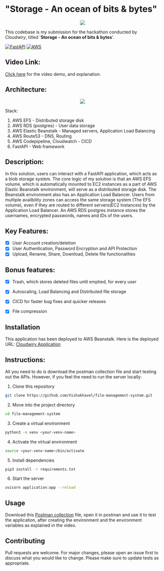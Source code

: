 # "Storage - An ocean of bits & bytes"
<p align = "center">
 <img src="https://user-images.githubusercontent.com/54572908/151648343-68e9057e-44ee-4003-b829-8aec95707005.png"/>

This codebase is my submission for the hackathon conducted by *Cloudwiry*, titled '**Storage - An ocean of bits & bytes**'.

[![FastAPI](https://img.shields.io/badge/Framework-FastAPI-brightgreen)](https://fastapi.tiangolo.com/)
[![AWS](https://img.shields.io/badge/CSP-AWS-brightgreen)](https://aws.amazon.com/)

## Video Link:
 [Click here](https://youtu.be/txjaamv01zQ) for the video demo, and explanation.
## Architecture:
 <p align = "center">
 <img src ="https://user-images.githubusercontent.com/54572908/151702378-e11a4a12-239e-492d-87df-5075be2e946f.png"/>
 </p>
 
 <p>
 Stack: 
 <ol>
 <li> AWS EFS - Distributed storage disk <//li>
 <li> AWS RDS (postgres) - User data storage </li>
 <li> AWS Elastic Beanstalk - Managed servers, Application Load Balancing </li>
 <li> AWS Route53 - DNS, Routing </li>
 <li> AWS Codepipeline, Cloudwatch - CICD </li>
 <li> FastAPI - Web framework </li>
 </ol>
 </p>

## Description:
In this solution, users can interact with a FastAPI application, which acts as a blob storage system. The core logic of my solution is that an AWS EFS volume, which is automatically mounted to EC2 instances as a part of AWS Elastic Beanstalk environment, will serve as a distributed storage disk. The Beanstalk environment also has an Application Load Balancer. Users from multiple availbility zones can access the same storage system (The EFS volume), even if they are routed to different servers(EC2 Instances) by the Application Load Balancer. An AWS RDS postgres instance stores the usernames, encrypted passwords, names and IDs of the users. 


## Key Features:

- [x] User Account creation/deletion
- [x] User Authentication, Password Encryption and API Protection
- [x] Upload, Rename, Share, Download, Delete file functionalities

## Bonus features:
- [x] Trash, which stores deleted files until emptied, for every user
- [x] Autoscaling, Load Balancing and Distributed file storage
- [x] CICD for faster bug fixes and quicker releases
- [x] File compression


## Installation

This application has been deployed to AWS Beanstalk. Here is the deployed URL:
[Cloudwiry Application](http://cloudwiry-backend-fastapi.ap-south-1.elasticbeanstalk.com/docs) 


## Instructions:

All you need to do is download the postman collection file and start testing out the APIs. However, if you feel the need to run the server locally:
1. Clone this repository
```bash
git clone https://github.com/Vishakhavel/file-management-system.git
```
2. Move into the project directory 
```bash
cd file-management-system
```
3. Create a virtual environment
```bash
python3 -m venv <your-venv-name>
```
4. Activate the virtual environment
```bash
source <your-venv-name>/bin/activate
```
5. Install dependencies
```bash
pip3 install -r requirements.txt
```
6. Start the server
```bash
uvicorn application:app --reload
```

## Usage
Download this [Postman collection](https://drive.google.com/file/d/1ngA5W9vZWvkGp0QMgqNKU6DrZfguDFzV/view?usp=sharing) file, open it in postman and use it to test the application, after creating the environment and the environment variables as explained in the video. 

## Contributing
Pull requests are welcome. For major changes, please open an issue first to discuss what you would like to change.
Please make sure to update tests as appropriate.
